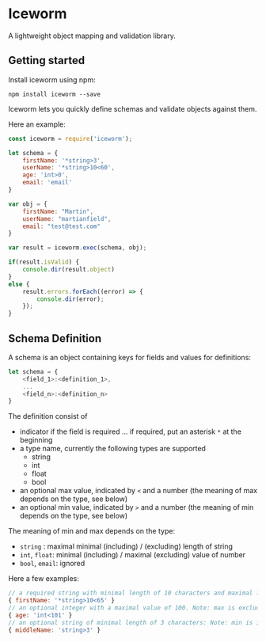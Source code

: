# Iceworm

A lightweight object mapping and validation library.

## Getting started

Install iceworm using npm:

```shell
npm install iceworm --save
``` 

Iceworm lets you quickly define schemas and validate objects against them.

Here an example:

```javascript
const iceworm = require('iceworm');

let schema = {
    firstName: '*string>3',
    userName: '*string>10<60',
    age: 'int>0',
    email: 'email'
}

var obj = {
    firstName: "Martin",
    userName: "martianfield",
    email: "test@test.com"
}

var result = iceworm.exec(schema, obj);

if(result.isValid) {
    console.dir(result.object)
} 
else {
    result.errors.forEach((error) => {
        console.dir(error);
    });
}
```

## Schema Definition

A schema is an object containing keys for fields and values for definitions:

```javascript
let schema = {
    <field_1>:<definition_1>,
    ...
    <field_n>:<definition_n>
}
```

The definition consist of

- indicator if the field is required ... if required, put an asterisk `*` at the beginning
- a type name, currently the following types are supported
    - string
    - int
    - float
    - bool
- an optional max value, indicated by `<` and a number (the meaning of max depends on the type, see below)
- an optional min value, indicated by `>` and a number (the meaning of min depends on the type, see below)

The meaning of min and max depends on the type:

- `string` : maximal minimal (including) / (excluding) length of string
- `int`, `float`: minimal (including) / maximal (excluding) value of number
- `bool`, `email`: ignored


Here a few examples:

```javascript
// a required string with minimal length of 10 characters and maximal length of 64 characters:
{ firstName: '*string>10<65' }
// an optional integer with a maximal value of 100. Note: max is excluding the value
{ age: 'int<101' }
// an optional string of minimal length of 3 characters: Note: min is including the value
{ middleName: 'string>3' }
```
    
